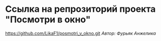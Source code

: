 # Ссылка на репрозиторий проекта "Посмотри в окно"
https://github.com/LikaF1/posmotri_v_okno.git
*Автор: Фурьяк Анжелика*
